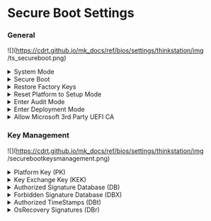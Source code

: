 # Secure Boot Settings #

### General ###

![](https://cdrt.github.io/mk_docs/ref/bios/settings/thinkstation/img
   /ts_secureboot.png)

<details><summary>System Mode</summary>

Shows the current system mode.

View only.

Possible values:

1. **Deployed Mode** - Default
2. Audit  Mode
3. User Mode
4. Setup Mode

</details>


<details><summary>Secure Boot</summary>

Secure Boot means that the BIOS will prevent any un-authorized OS from being loaded.

Options:

1. **Enabled** – Default.
2. Disabled.

| WMI Setting name | Values | SVP / SMP Req'd | AMD/Intel |
|:---|:---|:---|:---|
| SecureBoot | Disabled, Enabled | yes | Both |
</details>


<details><summary>Restore Factory Keys</summary>

Reset Factory Keys will put secure boot into factory defaults.<br>

!!! info ""
    Requires additional confirmation. 

</details>


<details><summary>Reset Platform to Setup Mode</summary>

Reset to setup mode will move secure boot to setup mode.<br>

!!! info ""
    Requires additional confirmation.

</details>


<details><summary>Enter Audit Mode</summary>

Enter Audit Mode workflow.<br>

!!! info ""
    Transition from User to Audit Mode will result in erasing of PK (Platform Key) value.

!!! info ""
    Requires additional confirmation.

</details>


<details><summary>Enter Deployment Mode</summary>

Transition between User and Deployment modes.

!!! info ""
    Requires additional confirmation.


</details>

<details><summary>Allow Microsoft 3rd Party UEFI CA</summary>

!!! info ""
    If add-on Cards are supported, Microsoft 3rd Party UEFI
CA will not be removed until load boot loader

Options:

1. **Enabled** – Default.  Microsoft 3rd Party UEFI CA will be installed in Secure Boot DB. This device will trust it in Secure Boot.
2. Disabled - Microsoft 3rd Party UEFI CA will be removed in Secure
Boot DB.

| WMI Setting name | Values | SVP / SMP Req'd | AMD/Intel |
|:---|:---|:---|:---|
| AllowMicrosoft3rdPartyUEFICA | Enabled, Disabled	 |  | AMD |
</details>


### Key Management ###
![](https://cdrt.github.io/mk_docs/ref/bios/settings/thinkstation/img
   /securebootkeysmanagement.png)

<details><summary>Platform Key (PK)</summary>

!!! info ""
    The platform key establishes a trust relationship between the platform owner and the platform firmware. The platform owner enrolls the public half of the key into the platform firmware. The platform owner can later use the private half of the key to change platform ownership or to enroll a Key Exchange Key. 

</details>


<details><summary>Key Exchange Key (KEK)</summary>

!!! info ""
    Key exchange keys establish a trust relationship between the operating system and the platform firmware. Each operating system (and potentially, each 3rd party application that needs to communicate with platform firmware) enrolls a public key into the platform firmware.

<!--| WMI Setting name | Values | SVP / SMP Req'd | AMD/Intel |
|:---|:---|:---|:---|
|  |  |  | Both |-->
</details>


<details><summary>Authorized Signature Database (DB)</summary>

!!! info ""
    Database keys shows the list of allowed certificates. System will check digital signatures of bootloaders using public keys in the DB. Only software or firmware which has a bootloader signed with a corresponding private key will be allowed to run. 

<!--| WMI Setting name | Values | SVP / SMP Req'd | AMD/Intel |
|:---|:---|:---|:---|
|  |  |  | Both |-->
</details>


<details><summary>Forbidden Signature Database (DBX)</summary>

!!! info ""
    Forbidden Signature Database shows not allowed certificates. System will block any software or firmware signed with a corresponding private key. 

<!--| WMI Setting name | Values | SVP / SMP Req'd | AMD/Intel |
|:---|:---|:---|:---|
|  |  |  | Both |-->
</details>


<details><summary>Authorized TimeStamps (DBt)</summary>

!!! info ""
    If present, contains the platform-defined secure boot timestamp signature database. This is not used at runtime but is provided in order to allow the OS to recover the OEM's default key setup.

<!--| WMI Setting name | Values | SVP / SMP Req'd | AMD/Intel |
|:---|:---|:---|:---|
|  |  |  | Both |-->
</details>


<details><summary>OsRecovery Signatures (DBr)</summary>

!!! info ""
    If present, contains the platform-defined secure boot authorized recovery signature database. This is not used at runtime but is provided in order to allow the OS to recover the OEM's default key setup.

<!--| WMI Setting name | Values | SVP / SMP Req'd | AMD/Intel |
|:---|:---|:---|:---|
|  |  |  | Both |-->
</details>